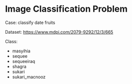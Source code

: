 # Image Classification Problem
Case: classify date fruits

Dataset: https://www.mdpi.com/2079-9292/12/3/665

Class:
- masyihia
- sequee
- sequeeiraq
- shagra
- sukari
- sukari_macnooz
